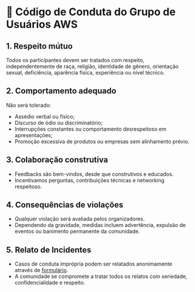 # 🤝 Código de Conduta do Grupo de Usuários AWS

## 1. Respeito mútuo
Todos os participantes devem ser tratados com respeito, independentemente de raça, religião, identidade de gênero, orientação sexual, deficiência, aparência física, experiência ou nível técnico.

## 2. Comportamento adequado
Não será tolerado:
- Assédio verbal ou físico;
- Discurso de ódio ou discriminatório;
- Interrupções constantes ou comportamento desrespeitoso em apresentações;
- Promoção excessiva de produtos ou empresas sem alinhamento prévio.

## 3. Colaboração construtiva
- Feedbacks são bem-vindos, desde que construtivos e educados.
- Incentivamos perguntas, contribuições técnicas e networking respeitoso.

## 4. Consequências de violações
- Qualquer violação será avaliada pelos organizadores.
- Dependendo da gravidade, medidas incluem advertência, expulsão de eventos ou banimento permanente da comunidade.

## 5. Relato de Incidentes
- Casos de conduta imprópria podem ser relatados anonimamente através de [formulário](https://forms.gle/mjnx9YTjTpmFb4Ss5).
- A comunidade se compromete a tratar todos os relatos com seriedade, confidencialidade e respeito.
